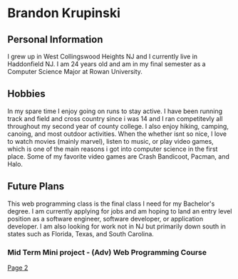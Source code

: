 # Brandon Krupinski 

## Personal Information

I grew up in West Collingswood Heights NJ and I currently live in Haddonfield NJ. I am 24 years old and am in my final semester as a Computer Science Major at Rowan University. 

## Hobbies

In my spare time I enjoy going on runs to stay active. I have been running track and field and cross country since i was 14 and I ran competitevly all throughout my second year of county college. I also enjoy hiking, camping, canoing, and most outdoor activities. When the whether isnt so nice, I love to watch movies (mainly marvel), listen to music, or play video games, which is one of the main reasons i got into computer science in the first place. Some of my favorite video games are Crash Bandicoot, Pacman, and Halo.

## Future Plans

This web programming class is the final class I need for my Bachelor's degree. I am currently applying for jobs and am hoping to land an entry level position as a software engineer, software developer, or application developer. I am also looking for work not in NJ but primarily down south in states such as Florida, Texas, and South Carolina. 

### Mid Term Mini project  - (Adv) Web Programming Course

[Page 2](educationemployment.md)

